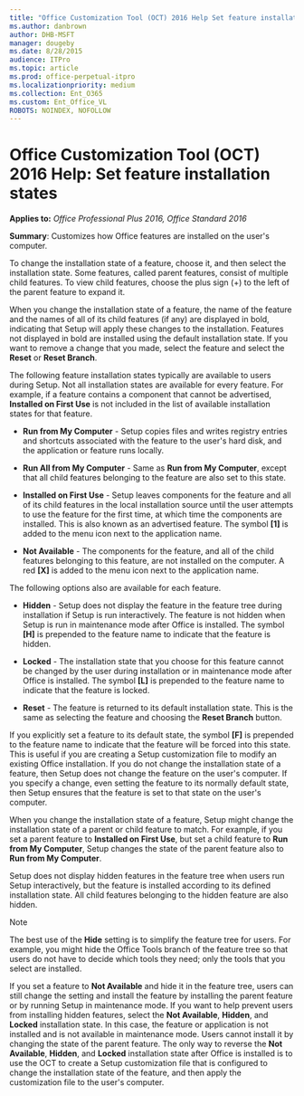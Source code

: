 ```yaml
---
title: "Office Customization Tool (OCT) 2016 Help Set feature installation states"
ms.author: danbrown
author: DHB-MSFT
manager: dougeby
ms.date: 8/28/2015
audience: ITPro
ms.topic: article
ms.prod: office-perpetual-itpro
ms.localizationpriority: medium
ms.collection: Ent_O365
ms.custom: Ent_Office_VL
ROBOTS: NOINDEX, NOFOLLOW
---
```


# Office Customization Tool (OCT) 2016 Help: Set feature installation states

**Applies to:** *Office Professional Plus 2016, Office Standard 2016*

**Summary**: Customizes how Office features are installed on the user's computer.
  
To change the installation state of a feature, choose it, and then select the installation state. Some features, called parent features, consist of multiple child features. To view child features, choose the plus sign (+) to the left of the parent feature to expand it.
  
When you change the installation state of a feature, the name of the feature and the names of all of its child features (if any) are displayed in bold, indicating that Setup will apply these changes to the installation. Features not displayed in bold are installed using the default installation state. If you want to remove a change that you made, select the feature and select the **Reset** or **Reset Branch**.
  
The following feature installation states typically are available to users during Setup. Not all installation states are available for every feature. For example, if a feature contains a component that cannot be advertised, **Installed on First Use** is not included in the list of available installation states for that feature. 
  
- **Run from My Computer** - Setup copies files and writes registry entries and shortcuts associated with the feature to the user's hard disk, and the application or feature runs locally. 
    
- **Run All from My Computer** - Same as **Run from My Computer**, except that all child features belonging to the feature are also set to this state.
    
- **Installed on First Use** - Setup leaves components for the feature and all of its child features in the local installation source until the user attempts to use the feature for the first time, at which time the components are installed. This is also known as an advertised feature. The symbol **[1]** is added to the menu icon next to the application name. 
    
- **Not Available** - The components for the feature, and all of the child features belonging to this feature, are not installed on the computer. A red **[X]** is added to the menu icon next to the application name. 
    
The following options also are available for each feature.
  
- **Hidden** - Setup does not display the feature in the feature tree during installation if Setup is run interactively. The feature is not hidden when Setup is run in maintenance mode after Office is installed. The symbol **[H]** is prepended to the feature name to indicate that the feature is hidden. 
    
- **Locked** - The installation state that you choose for this feature cannot be changed by the user during installation or in maintenance mode after Office is installed. The symbol **[L]** is prepended to the feature name to indicate that the feature is locked. 
    
- **Reset** - The feature is returned to its default installation state. This is the same as selecting the feature and choosing the **Reset Branch** button. 
    
If you explicitly set a feature to its default state, the symbol **[F]** is prepended to the feature name to indicate that the feature will be forced into this state. This is useful if you are creating a Setup customization file to modify an existing Office installation. If you do not change the installation state of a feature, then Setup does not change the feature on the user's computer. If you specify a change, even setting the feature to its normally default state, then Setup ensures that the feature is set to that state on the user's computer. 
  
When you change the installation state of a feature, Setup might change the installation state of a parent or child feature to match. For example, if you set a parent feature to **Installed on First Use**, but set a child feature to **Run from My Computer**, Setup changes the state of the parent feature also to **Run from My Computer**.
  
Setup does not display hidden features in the feature tree when users run Setup interactively, but the feature is installed according to its defined installation state. All child features belonging to the hidden feature are also hidden.
  
> [!NOTE]
> The best use of the **Hide** setting is to simplify the feature tree for users. For example, you might hide the Office Tools branch of the feature tree so that users do not have to decide which tools they need; only the tools that you select are installed. 
  
If you set a feature to **Not Available** and hide it in the feature tree, users can still change the setting and install the feature by installing the parent feature or by running Setup in maintenance mode. If you want to help prevent users from installing hidden features, select the **Not Available**, **Hidden**, and **Locked** installation state. In this case, the feature or application is not installed and is not available in maintenance mode. Users cannot install it by changing the state of the parent feature. The only way to reverse the **Not Available**, **Hidden**, and **Locked** installation state after Office is installed is to use the OCT to create a Setup customization file that is configured to change the installation state of the feature, and then apply the customization file to the user's computer. 
  

